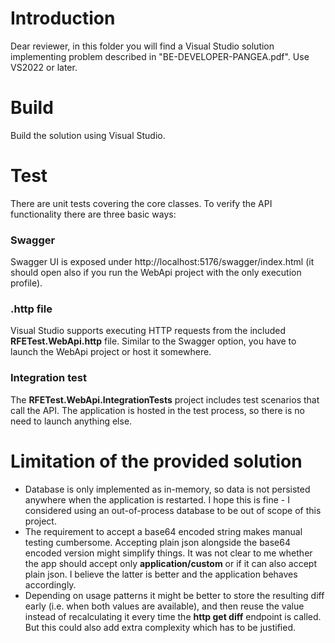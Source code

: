 # Introduction
Dear reviewer,
in this folder you will find a Visual Studio solution implementing problem described in "BE-DEVELOPER-PANGEA.pdf". Use VS2022 or later.

# Build
Build the solution using Visual Studio.

# Test
There are unit tests covering the core classes.
To verify the API functionality there are three basic ways:

### Swagger
Swagger UI is exposed under http://localhost:5176/swagger/index.html (it should open also if you run the WebApi project with the only execution profile).

### .http file
Visual Studio supports executing HTTP requests from the included **RFETest.WebApi.http** file. Similar to the Swagger option, you have to launch the WebApi project or host it somewhere.

### Integration test
The **RFETest.WebApi.IntegrationTests** project includes test scenarios that call the API. The application is hosted in the test process, so there is no need to launch anything else.

# Limitation of the provided solution
- Database is only implemented as in-memory, so data is not persisted anywhere when the application is restarted. I hope this is fine - I considered using an out-of-process database to be out of scope of this project.
- The requirement to accept a base64 encoded string makes manual testing cumbersome. Accepting plain json alongside the base64 encoded version might simplify things. It was not clear to me whether the app should accept only **application/custom** or if it can also accept plain json. I believe the latter is better and the application behaves accordingly.
- Depending on usage patterns it might be better to store the resulting diff early (i.e. when both values are available), and then reuse the value instead of recalculating it every time the **http get diff** endpoint is called. But this could also add extra complexity which has to be justified.